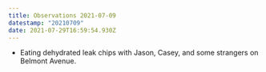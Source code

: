 ```yaml
---
title: Observations 2021-07-09
datestamp: "20210709"
date: 2021-07-29T16:59:54.930Z
---
```

- Eating dehydrated leak chips with Jason, Casey, and some strangers on Belmont Avenue.
